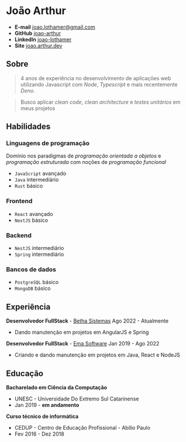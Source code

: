 # João Arthur

- **E-mail** [joao.lothamer@gmail.com](mailto://joao.lothamer@gmail.com)
- **GitHub** [joao-arthur](https://github.com/joao-arthur)
- **LinkedIn** [joao-lothamer](https://www.linkedin.com/in/joao-lothamer)
- **Site** [joao.arthur.dev](https://www.joao-arthur.dev)

## Sobre

> 4 anos de experiência no desenvolvimento de aplicações web utilizando
> Javascript com _Node_, _Typescript_ e mais recentemente _Deno_.

> Busco aplicar _clean code_, _clean architecture_ e _testes unitários_ em meus
> projetos

## Habilidades

### Linguagens de programação

Domínio nos paradigmas de _programação orientada a objetos_ e _programação
estruturada_ com noções de _programação funcional_

- `JavaScript` avançado
- `Java` intermediário
- `Rust` básico

### Frontend

- `React` avançado
- `NextJS` básico

### Backend

- `NestJS` intermediário
- `Spring` intermediário

### Bancos de dados

- `PostgreSQL` básico
- `MongoDB` básico

## Experiência

**Desenvolvedor FullStack** - [Betha Sistemas](https://www.betha.com.br/) Ago
2022 - Atualmente

- Dando manutenção em projetos em AngularJS e Spring

**Desenvolvedor FullStack** - [Ema Software](https://ema.net.br/) Jan 2019 - Ago
2022

- Criando e dando manutenção em projetos em Java, React e NodeJS

## Educação

**Bacharelado em Ciência da Computação**

- UNESC - Universidade Do Extremo Sul Catarinense
- Jan 2019 - **em andamento**

**Curso técnico de informática**

- CEDUP - Centro de Educação Profissional - Abílio Paulo
- Fev 2016 - Dez 2018
